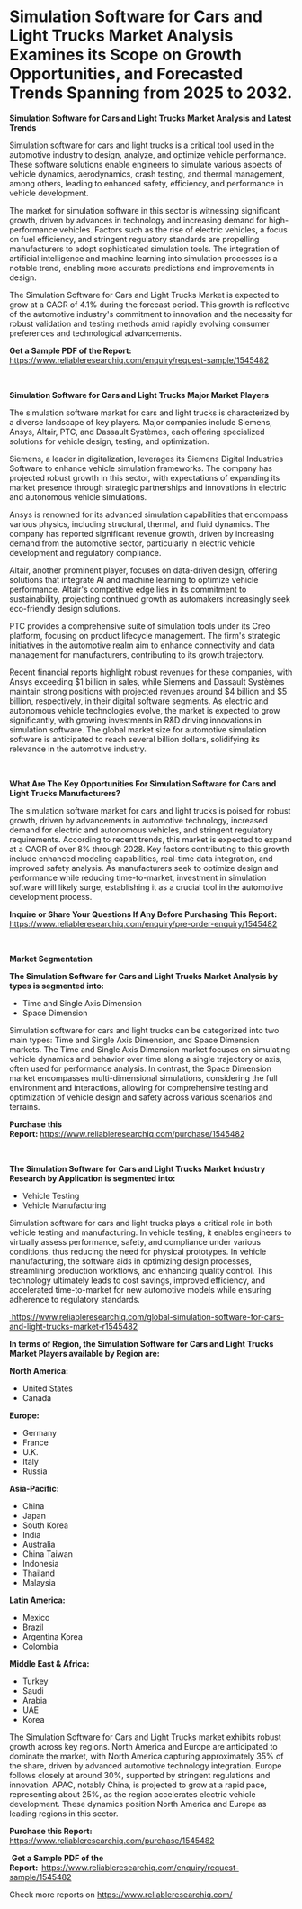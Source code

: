 <p><h1>Simulation Software for Cars and Light Trucks Market Analysis Examines its Scope on Growth Opportunities, and Forecasted Trends Spanning from 2025 to 2032.</h1></p><p><strong>Simulation Software for Cars and Light Trucks Market Analysis and Latest Trends</strong></p>
<p><p>Simulation software for cars and light trucks is a critical tool used in the automotive industry to design, analyze, and optimize vehicle performance. These software solutions enable engineers to simulate various aspects of vehicle dynamics, aerodynamics, crash testing, and thermal management, among others, leading to enhanced safety, efficiency, and performance in vehicle development.</p><p>The market for simulation software in this sector is witnessing significant growth, driven by advances in technology and increasing demand for high-performance vehicles. Factors such as the rise of electric vehicles, a focus on fuel efficiency, and stringent regulatory standards are propelling manufacturers to adopt sophisticated simulation tools. The integration of artificial intelligence and machine learning into simulation processes is a notable trend, enabling more accurate predictions and improvements in design.</p><p>The Simulation Software for Cars and Light Trucks Market is expected to grow at a CAGR of 4.1% during the forecast period. This growth is reflective of the automotive industry's commitment to innovation and the necessity for robust validation and testing methods amid rapidly evolving consumer preferences and technological advancements.</p></p>
<p><strong>Get a Sample PDF of the Report:&nbsp;</strong> <a href="https://www.reliableresearchiq.com/enquiry/request-sample/1545482?utm_campaign=2301&utm_medium=2&utm_source=Github&utm_content=ia&utm_term=11032025&utm_id=simulation-software-for-cars-and-light-trucks">https://www.reliableresearchiq.com/enquiry/request-sample/1545482</a></p>
<p>&nbsp;</p>
<p><strong>Simulation Software for Cars and Light Trucks Major Market Players</strong></p>
<p><p>The simulation software market for cars and light trucks is characterized by a diverse landscape of key players. Major companies include Siemens, Ansys, Altair, PTC, and Dassault Systèmes, each offering specialized solutions for vehicle design, testing, and optimization.</p><p>Siemens, a leader in digitalization, leverages its Siemens Digital Industries Software to enhance vehicle simulation frameworks. The company has projected robust growth in this sector, with expectations of expanding its market presence through strategic partnerships and innovations in electric and autonomous vehicle simulations.</p><p>Ansys is renowned for its advanced simulation capabilities that encompass various physics, including structural, thermal, and fluid dynamics. The company has reported significant revenue growth, driven by increasing demand from the automotive sector, particularly in electric vehicle development and regulatory compliance.</p><p>Altair, another prominent player, focuses on data-driven design, offering solutions that integrate AI and machine learning to optimize vehicle performance. Altair's competitive edge lies in its commitment to sustainability, projecting continued growth as automakers increasingly seek eco-friendly design solutions.</p><p>PTC provides a comprehensive suite of simulation tools under its Creo platform, focusing on product lifecycle management. The firm's strategic initiatives in the automotive realm aim to enhance connectivity and data management for manufacturers, contributing to its growth trajectory.</p><p>Recent financial reports highlight robust revenues for these companies, with Ansys exceeding $1 billion in sales, while Siemens and Dassault Systèmes maintain strong positions with projected revenues around $4 billion and $5 billion, respectively, in their digital software segments. As electric and autonomous vehicle technologies evolve, the market is expected to grow significantly, with growing investments in R&D driving innovations in simulation software. The global market size for automotive simulation software is anticipated to reach several billion dollars, solidifying its relevance in the automotive industry.</p></p>
<p>&nbsp;</p>
<p><strong>What Are The Key Opportunities For Simulation Software for Cars and Light Trucks Manufacturers?</strong></p>
<p><p>The simulation software market for cars and light trucks is poised for robust growth, driven by advancements in automotive technology, increased demand for electric and autonomous vehicles, and stringent regulatory requirements. According to recent trends, this market is expected to expand at a CAGR of over 8% through 2028. Key factors contributing to this growth include enhanced modeling capabilities, real-time data integration, and improved safety analysis. As manufacturers seek to optimize design and performance while reducing time-to-market, investment in simulation software will likely surge, establishing it as a crucial tool in the automotive development process.</p></p>
<p><strong>Inquire or Share Your Questions If Any Before Purchasing This Report:</strong> <a href="https://www.reliableresearchiq.com/enquiry/pre-order-enquiry/1545482?utm_campaign=2301&utm_medium=2&utm_source=Github&utm_content=ia&utm_term=11032025&utm_id=simulation-software-for-cars-and-light-trucks">https://www.reliableresearchiq.com/enquiry/pre-order-enquiry/1545482</a></p>
<p>&nbsp;</p>
<p><strong>Market Segmentation</strong></p>
<p><strong>The Simulation Software for Cars and Light Trucks Market Analysis by types is segmented into:</strong></p>
<p><ul><li>Time and Single Axis Dimension</li><li>Space Dimension</li></ul></p>
<p><p>Simulation software for cars and light trucks can be categorized into two main types: Time and Single Axis Dimension, and Space Dimension markets. The Time and Single Axis Dimension market focuses on simulating vehicle dynamics and behavior over time along a single trajectory or axis, often used for performance analysis. In contrast, the Space Dimension market encompasses multi-dimensional simulations, considering the full environment and interactions, allowing for comprehensive testing and optimization of vehicle design and safety across various scenarios and terrains.</p></p>
<p><strong>Purchase this Report:&nbsp;</strong><a href="https://www.reliableresearchiq.com/purchase/1545482?utm_campaign=2301&utm_medium=2&utm_source=Github&utm_content=ia&utm_term=11032025&utm_id=simulation-software-for-cars-and-light-trucks">https://www.reliableresearchiq.com/purchase/1545482</a></p>
<p>&nbsp;</p>
<p><strong>The Simulation Software for Cars and Light Trucks Market Industry Research by Application is segmented into:</strong></p>
<p><ul><li>Vehicle Testing</li><li>Vehicle Manufacturing</li></ul></p>
<p><p>Simulation software for cars and light trucks plays a critical role in both vehicle testing and manufacturing. In vehicle testing, it enables engineers to virtually assess performance, safety, and compliance under various conditions, thus reducing the need for physical prototypes. In vehicle manufacturing, the software aids in optimizing design processes, streamlining production workflows, and enhancing quality control. This technology ultimately leads to cost savings, improved efficiency, and accelerated time-to-market for new automotive models while ensuring adherence to regulatory standards.</p></p>
<p><a href="https://www.reliableresearchiq.com/global-simulation-software-for-cars-and-light-trucks-market-r1545482?utm_campaign=2301&utm_medium=2&utm_source=Github&utm_content=ia&utm_term=11032025&utm_id=simulation-software-for-cars-and-light-trucks">&nbsp;https://www.reliableresearchiq.com/global-simulation-software-for-cars-and-light-trucks-market-r1545482</a></p>
<p><strong>In terms of Region, the Simulation Software for Cars and Light Trucks Market Players available by Region are:</strong></p>
<p>
    <p> <strong> North America: </strong>
        <ul>
            <li>United States</li>
            <li>Canada</li>
        </ul>
        </p> 
    <p> <strong> Europe: </strong>
        <ul>
            <li>Germany</li>
            <li>France</li>
            <li>U.K.</li>
            <li>Italy</li>
            <li>Russia</li>
        </ul>
        </p> 
    <p> <strong> Asia-Pacific: </strong>
        <ul>
            <li>China</li>
            <li>Japan</li>
            <li>South Korea</li>
            <li>India</li>
            <li>Australia</li>
            <li>China Taiwan</li>
            <li>Indonesia</li>
            <li>Thailand</li>
            <li>Malaysia</li>
        </ul>
        </p> 
    <p> <strong> Latin America: </strong>
        <ul>
            <li>Mexico</li>
            <li>Brazil</li>
            <li>Argentina Korea</li>
            <li>Colombia</li>
        </ul>
        </p> 
    <p> <strong> Middle East & Africa: </strong>
        <ul>
            <li>Turkey</li>
            <li>Saudi</li>
            <li>Arabia</li>
            <li>UAE</li>
            <li>Korea</li>
        </ul>
    </p>
    </p>
<p><p>The Simulation Software for Cars and Light Trucks market exhibits robust growth across key regions. North America and Europe are anticipated to dominate the market, with North America capturing approximately 35% of the share, driven by advanced automotive technology integration. Europe follows closely at around 30%, supported by stringent regulations and innovation. APAC, notably China, is projected to grow at a rapid pace, representing about 25%, as the region accelerates electric vehicle development. These dynamics position North America and Europe as leading regions in this sector.</p></p>
<p><strong>Purchase this Report: </strong><a href="https://www.reliableresearchiq.com/purchase/1545482?utm_campaign=2301&utm_medium=2&utm_source=Github&utm_content=ia&utm_term=11032025&utm_id=simulation-software-for-cars-and-light-trucks">https://www.reliableresearchiq.com/purchase/1545482</a></p>
<p>&nbsp;<strong>Get a Sample PDF of the Report:&nbsp;&nbsp;</strong><a href="https://www.reliableresearchiq.com/enquiry/request-sample/1545482?utm_campaign=2301&utm_medium=2&utm_source=Github&utm_content=ia&utm_term=11032025&utm_id=simulation-software-for-cars-and-light-trucks">https://www.reliableresearchiq.com/enquiry/request-sample/1545482</a></p>
<p><strong></strong></p>
<p>Check more reports on <a href="https://www.reliableresearchiq.com/?utm_campaign=2301&utm_medium=2&utm_source=Github&utm_content=ia&utm_term=11032025&utm_id=simulation-software-for-cars-and-light-trucks">https://www.reliableresearchiq.com/</a></p>